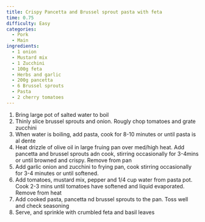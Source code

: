 ```yaml
---
title: Crispy Pancetta and Brussel sprout pasta with feta
time: 0.75
difficulty: Easy
categories:
  - Pork
  - Main
ingredients:
  - 1 onion
  - Mustard mix
  - 1 Zucchini
  - 100g feta
  - Herbs and garlic
  - 200g pancetta
  - 6 Brussel sprouts
  - Pasta
  - 2 cherry tomatoes
---
```

1. Bring large pot of salted water to boil
2. Thinly slice brussel sprouts and onion. Rougly chop tomatoes and grate zucchini
3. When water is boiling, add pasta, cook for 8-10 minutes or until pasta is al dente
4. Heat drizzle of olive oil in large fruing pan over med/high heat. Add pancetta and brussel sprouts adn cook, stirring occasionally for 3-4mins or until browned and crispy. Remove from pan
5. Add garlic onion and zucchini to frying pan, cook stirring occasionally for 3-4 minutes or until softened.
6. Add tomatoes, mustard mix, pepper and 1/4 cup water from pasta pot. Cook 2-3 mins until tomatoes have softened and liquid evaporated. Remove from heat
7. Add cooked pasta, pancetta nd brussel sprouts to the pan. Toss well and check seasoning
8. Serve, and sprinkle with crumbled feta and basil leaves
